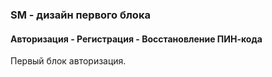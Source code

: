 
<h3>SM - дизайн первого блока</h3>
<h4>Авторизация - Регистрация - Восстановление ПИН-кода</h4>
<p>
Первый блок авторизация.
</p>
